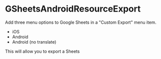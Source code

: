 # GSheetsAndroidResourceExport

Add three menu options to Google Sheets in a "Custom Export" menu item.

- iOS
- Android
- Android (no translate)

This will allow you to export a Sheets 